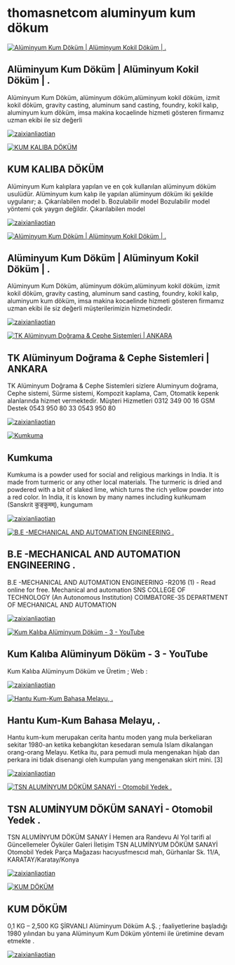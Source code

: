# thomasnetcom aluminyum kum dökum
<a href="https://mnn.zoosnet.net/LR/Chatpre.aspx?id=MNN94995150&p=https://topgrinding.com/" target="_blank">![Alüminyum Kum Döküm | Alüminyum Kokil Döküm | .](https://github.com/technlg/images/blob/main/44.jpg)</a>
## Alüminyum Kum Döküm | Alüminyum Kokil Döküm | .
Alüminyum Kum Döküm, alüminyum döküm,alüminyum kokil döküm, izmit kokil döküm, gravity casting, aluminum sand casting, foundry, kokil kalıp, aluminyum kum döküm, imsa makina kocaelinde hizmeti gösteren firmamız uzman ekibi ile siz değerli
<a href="https://mnn.zoosnet.net/LR/Chatpre.aspx?id=MNN94995150&p=https://topgrinding.com/" target="_blank"><img src="https://github.com/technlg/images/raw/main/chat11.jpg" alt="zaixianliaotian"/></a><a href="//whatsapp.shibangsoft.com/WhatsApp.php" ><img src="https://github.com/technlg/images/raw/main/chat11.png" alt=""></a>
<a href="https://mnn.zoosnet.net/LR/Chatpre.aspx?id=MNN94995150&p=https://topgrinding.com/" target="_blank">![KUM KALIBA DÖKÜM](https://github.com/technlg/images/blob/main/61.jpg)</a>
## KUM KALIBA DÖKÜM
Alüminyum Kum kalıplara yapılan ve en çok kullanılan alüminyum döküm usulüdür. Alüminyum kum kalıp ile yapılan alüminyum döküm iki şekilde uygulanır; a. Çıkarılabilen model b. Bozulabilir model Bozulabilir model yöntemi çok yaygın değildir. Çıkarılabilen model
<a href="https://mnn.zoosnet.net/LR/Chatpre.aspx?id=MNN94995150&p=https://topgrinding.com/" target="_blank"><img src="https://github.com/technlg/images/raw/main/chat11.jpg" alt="zaixianliaotian"/></a><a href="//whatsapp.shibangsoft.com/WhatsApp.php" ><img src="https://github.com/technlg/images/raw/main/chat11.png" alt=""></a>
<a href="https://mnn.zoosnet.net/LR/Chatpre.aspx?id=MNN94995150&p=https://topgrinding.com/" target="_blank">![Alüminyum Kum Döküm | Alüminyum Kokil Döküm | .](https://github.com/technlg/images/blob/main/18.jpg)</a>
## Alüminyum Kum Döküm | Alüminyum Kokil Döküm | .
Alüminyum Kum Döküm, alüminyum döküm,alüminyum kokil döküm, izmit kokil döküm, gravity casting, aluminum sand casting, foundry, kokil kalıp, aluminyum kum döküm, imsa makina kocaelinde hizmeti gösteren firmamız uzman ekibi ile siz değerli müşterilerimizin hizmetindedir.
<a href="https://mnn.zoosnet.net/LR/Chatpre.aspx?id=MNN94995150&p=https://topgrinding.com/" target="_blank"><img src="https://github.com/technlg/images/raw/main/chat11.jpg" alt="zaixianliaotian"/></a><a href="//whatsapp.shibangsoft.com/WhatsApp.php" ><img src="https://github.com/technlg/images/raw/main/chat11.png" alt=""></a>
<a href="https://mnn.zoosnet.net/LR/Chatpre.aspx?id=MNN94995150&p=https://topgrinding.com/" target="_blank">![TK Alüminyum Doğrama & Cephe Sistemleri | ANKARA](https://github.com/technlg/images/blob/main/40.jpg)</a>
## TK Alüminyum Doğrama & Cephe Sistemleri | ANKARA
TK Alüminyum Doğrama & Cephe Sistemleri sizlere Aluminyum doğrama, Cephe sistemi, Sürme sistemi, Kompozit kaplama, Cam, Otomatik kepenk alanlarında hizmet vermektedir. Müşteri Hizmetleri 0312 349 00 16 GSM Destek 0543 950 80 33 0543 950 80 
<a href="https://mnn.zoosnet.net/LR/Chatpre.aspx?id=MNN94995150&p=https://topgrinding.com/" target="_blank"><img src="https://github.com/technlg/images/raw/main/chat11.jpg" alt="zaixianliaotian"/></a><a href="//whatsapp.shibangsoft.com/WhatsApp.php" ><img src="https://github.com/technlg/images/raw/main/chat11.png" alt=""></a>
<a href="https://mnn.zoosnet.net/LR/Chatpre.aspx?id=MNN94995150&p=https://topgrinding.com/" target="_blank">![Kumkuma](https://github.com/technlg/images/blob/main/19.jpg)</a>
## Kumkuma
Kumkuma is a powder used for social and religious markings in India. It is made from turmeric or any other local materials. The turmeric is dried and powdered with a bit of slaked lime, which turns the rich yellow powder into a red color. In India, it is known by many names including kuṅkumam (Sanskrit कुङ्कुमम्), kungumam 
<a href="https://mnn.zoosnet.net/LR/Chatpre.aspx?id=MNN94995150&p=https://topgrinding.com/" target="_blank"><img src="https://github.com/technlg/images/raw/main/chat11.jpg" alt="zaixianliaotian"/></a><a href="//whatsapp.shibangsoft.com/WhatsApp.php" ><img src="https://github.com/technlg/images/raw/main/chat11.png" alt=""></a>
<a href="https://mnn.zoosnet.net/LR/Chatpre.aspx?id=MNN94995150&p=https://topgrinding.com/" target="_blank">![B.E -MECHANICAL AND AUTOMATION ENGINEERING .](https://github.com/technlg/images/blob/main/21.jpg)</a>
## B.E -MECHANICAL AND AUTOMATION ENGINEERING .
B.E -MECHANICAL AND AUTOMATION ENGINEERING -R2016 (1) - Read online for free. Mechanical and automation SNS COLLEGE OF TECHNOLOGY (An Autonomous Institution) COIMBATORE-35 DEPARTMENT OF MECHANICAL AND AUTOMATION
<a href="https://mnn.zoosnet.net/LR/Chatpre.aspx?id=MNN94995150&p=https://topgrinding.com/" target="_blank"><img src="https://github.com/technlg/images/raw/main/chat11.jpg" alt="zaixianliaotian"/></a><a href="//whatsapp.shibangsoft.com/WhatsApp.php" ><img src="https://github.com/technlg/images/raw/main/chat11.png" alt=""></a>
<a href="https://mnn.zoosnet.net/LR/Chatpre.aspx?id=MNN94995150&p=https://topgrinding.com/" target="_blank">![Kum Kalıba Alüminyum Döküm - 3 - YouTube](https://github.com/technlg/images/blob/main/21.jpg)</a>
## Kum Kalıba Alüminyum Döküm - 3 - YouTube
Kum Kalıba Alüminyum Döküm ve Üretim ; Web : 
<a href="https://mnn.zoosnet.net/LR/Chatpre.aspx?id=MNN94995150&p=https://topgrinding.com/" target="_blank"><img src="https://github.com/technlg/images/raw/main/chat11.jpg" alt="zaixianliaotian"/></a><a href="//whatsapp.shibangsoft.com/WhatsApp.php" ><img src="https://github.com/technlg/images/raw/main/chat11.png" alt=""></a>
<a href="https://mnn.zoosnet.net/LR/Chatpre.aspx?id=MNN94995150&p=https://topgrinding.com/" target="_blank">![Hantu Kum-Kum Bahasa Melayu, .](https://github.com/technlg/images/blob/main/36.jpg)</a>
## Hantu Kum-Kum Bahasa Melayu, .
Hantu kum-kum merupakan cerita hantu moden yang mula berkeliaran sekitar 1980-an ketika kebangkitan kesedaran semula Islam dikalangan orang-orang Melayu. Ketika itu, para pemudi mula mengenakan hijab dan perkara ini tidak disenangi oleh kumpulan yang mengenakan skirt mini. [3]
<a href="https://mnn.zoosnet.net/LR/Chatpre.aspx?id=MNN94995150&p=https://topgrinding.com/" target="_blank"><img src="https://github.com/technlg/images/raw/main/chat11.jpg" alt="zaixianliaotian"/></a><a href="//whatsapp.shibangsoft.com/WhatsApp.php" ><img src="https://github.com/technlg/images/raw/main/chat11.png" alt=""></a>
<a href="https://mnn.zoosnet.net/LR/Chatpre.aspx?id=MNN94995150&p=https://topgrinding.com/" target="_blank">![TSN ALUMİNYUM DÖKÜM SANAYİ - Otomobil Yedek .](https://github.com/technlg/images/blob/main/30.jpg)</a>
## TSN ALUMİNYUM DÖKÜM SANAYİ - Otomobil Yedek .
TSN ALUMİNYUM DÖKÜM SANAY İ Hemen ara Randevu Al Yol tarifi al Güncellemeler Öyküler Galeri İletişim TSN ALUMİNYUM DÖKÜM SANAYİ Otomobil Yedek Parça Mağazası hacıyusfmescıd mah, Gürhanlar Sk. 11/A, KARATAY/Karatay/Konya 
<a href="https://mnn.zoosnet.net/LR/Chatpre.aspx?id=MNN94995150&p=https://topgrinding.com/" target="_blank"><img src="https://github.com/technlg/images/raw/main/chat11.jpg" alt="zaixianliaotian"/></a><a href="//whatsapp.shibangsoft.com/WhatsApp.php" ><img src="https://github.com/technlg/images/raw/main/chat11.png" alt=""></a>
<a href="https://mnn.zoosnet.net/LR/Chatpre.aspx?id=MNN94995150&p=https://topgrinding.com/" target="_blank">![KUM DÖKÜM](https://github.com/technlg/images/blob/main/41.jpg)</a>
## KUM DÖKÜM
0,1 KG – 2,500 KG ŞİRVANLI Alüminyum Döküm A.Ş. ; faaliyetlerine başladığı 1980 yılından bu yana Alüminyum Kum Döküm yöntemi ile üretimine devam etmekte .
<a href="https://mnn.zoosnet.net/LR/Chatpre.aspx?id=MNN94995150&p=https://topgrinding.com/" target="_blank"><img src="https://github.com/technlg/images/raw/main/chat11.jpg" alt="zaixianliaotian"/></a><a href="//whatsapp.shibangsoft.com/WhatsApp.php" ><img src="https://github.com/technlg/images/raw/main/chat11.png" alt=""></a>
